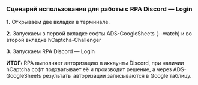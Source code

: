 ### Сценарий использования для работы с RPA Discord — Login

**1.** Открываем две вкладки в терминале.

**2.** Запускаем в первой вкладке софты ADS-GoogleSheets (--watch) и во второй вкладке hCaptcha-Challenger

**3.** Запускаем RPA Discord — Login

**ИТОГ:** RPA выполняет авторизацию в аккаунты Discord, при наличии hCaptcha софт подхватывает её и производит решение, а через ADS-GoogleSheets результаты авторизации записываются в Google таблицу.
